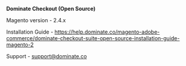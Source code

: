 **Dominate Checkout (Open Source)**

Magento version - 2.4.x

Installation Guide - https://help.dominate.co/magento-adobe-commerce/dominate-checkout-suite-open-source-installation-guide-magento-2

Support - support@dominate.co